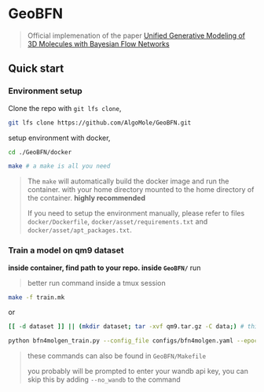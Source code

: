 
# GeoBFN
>Official implemenation of the paper [Unified Generative Modeling of 3D Molecules with Bayesian Flow Networks](https://openreview.net/forum?id=NSVtmmzeRB)

## Quick start


### Environment setup
Clone the repo with `git lfs clone`,
```bash
git lfs clone https://github.com/AlgoMole/GeoBFN.git
```

setup environment with docker,

```bash
cd ./GeoBFN/docker

make # a make is all you need
```

> The `make` will automatically build the docker image and run the container. with your home directory mounted to the home directory of the container. **highly recommended**
> 
> If you need to setup the environment manually, please refer to files `docker/Dockerfile`, `docker/asset/requirements.txt` and `docker/asset/apt_packages.txt`. 

### Train a model on qm9 dataset
**inside container, find path to your repo. inside `GeoBFN/`** run

> better run command inside a tmux session

```bash
make -f train.mk
```
or

```bash
[[ -d dataset ]] || (mkdir dataset; tar -xvf qm9.tar.gz -C data;) # this command need only be run once

python bfn4molgen_train.py --config_file configs/bfn4molgen.yaml --epochs 3000 #--no_wandb #to skip logging to wandb
```
> these commands can also be found in `GeoBFN/Makefile`
> 
> you probably will be prompted to enter your wandb api key, you can skip this by adding `--no_wandb` to the command

